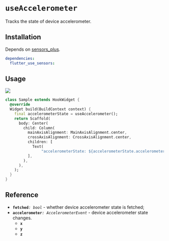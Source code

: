 # `useAccelerometer`

Tracks the state of device accelerometer.

## Installation

Depends on [sensors_plus](https://pub.dev/packages/sensors_plus).

```yaml
dependencies:
  flutter_use_sensors: 
```

## Usage

[![](https://img.shields.io/badge/demo-%20%20%20%F0%9F%9A%80-green.svg)](https://wasabeef.github.io/flutter_use/#/use-accelerometer)

```dart
class Sample extends HookWidget {
  @override
  Widget build(BuildContext context) {
    final accelerometerState = useAccelerometer();
    return Scaffold(
      body: Center(
        child: Column(
          mainAxisAlignment: MainAxisAlignment.center,
          crossAxisAlignment: CrossAxisAlignment.center,
          children: [
            Text(
                "accelerometerState: ${accelerometerState.accelerometer}"),
          ],
        ),
      ),
    );
  }
}
```
## Reference

- **`fetched`**_`: bool`_ - whether device accelerometer state is fetched;
- **`accelerometer`**_`: AccelerometerEvent`_ - device accelerometer state changes.
  - **`x`** 
  - **`y`** 
  - **`z`** 